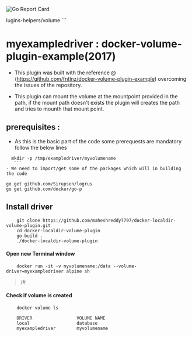 ![Go Report Card](https://goreportcard.com/badge/github.com/maheshreddy7797/docker-localdir-volume-plugin)


lugins-helpers/volume
    ```
    
# myexampledriver : docker-volume-plugin-example(2017)
  
  - This plugin was built with the reference @ (https://github.com/fntlnz/docker-volume-plugin-example) overcoming the issues       of the repository.
  
  - This plugin can mount the volume at the mountpoint provided in the path, if the mount path doesn't exists the plugin will       creates the path and tries to mounth that mount point.
  
  ## prerequisites :
  - As this is the basic part of the code some prerequests are mandatory follow the below lines 
  ```
    mkdir -p /tmp/exampledriver/myvolumename
     ```
  - We need to import/get some of the packages which will in building the code 
   ```
    go get github.com/Sirupsen/logrus 
    go get github.com/docker/go-p
  
## Install driver
  ```
      git clone https://github.com/maheshreddy7797/docker-localdir-volume-plugin.git
      cd docker-localdir-volume-plugin
      go build .
      ./docker-localdir-volume-plugin
  ```
#### Open new Terminal window
  ```Shell
      docker run -it -v myvolumename:/data --volume-driver=myexampledriver alpine sh
  ```
  > /#
  
#### Check if volume is created
     
  ```Shell
      docker volume ls
  ```
``` 
    DRIVER                 VOLUME NAME
    local                  database
    myexampledriver        myvolumename
```
